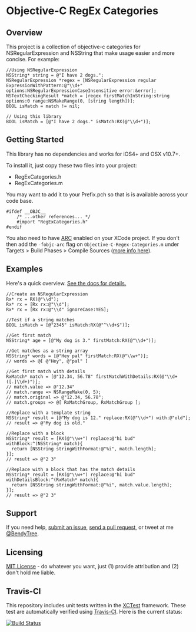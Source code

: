 
# Objective-C RegEx Categories

## Overview

This project is a collection of objective-c categories for NSRegularExpression and NSString that make usage easier and more concise. For example:

```objc
//Using NSRegularExpression
NSString* string = @"I have 2 dogs.";
NSRegularExpression *regex = [NSRegularExpression regular ExpressionWithPattern:@"\\d+" options:NSRegularExpressionCaseInsensitive error:&error];
NSTextCheckingResult *match = [regex firstMatchInString:string options:0 range:NSMakeRange(0, [string length])];
BOOL isMatch = match != nil;

// Using this library
BOOL isMatch = [@"I have 2 dogs." isMatch:RX(@"\\d+")];
```

## Getting Started

This library has no dependencies and works for iOS4+ and OSX v10.7+.

To install it, just copy these two files into your project:

 - RegExCategories.h
 - RegExCategories.m

You may want to add it to your Prefix.pch so that is is available across your code base.

```objc
#ifdef __OBJC__
    /* ...other references... */
    #import "RegExCategories.h"
#endif
```

You also need to have  [ARC](https://developer.apple.com/library/ios/documentation/DeveloperTools/Conceptual/WhatsNewXcode/Articles/xcode_4_2.html) enabled on your XCode project. If you don't then add the `-fobjc-arc` flag on `Objective-C-Regex-Categories.m` under Targets > Build Phases > Compile Sources ([more info here](http://stackoverflow.com/a/19925947/193896)). 


## Examples

Here's a quick overview. [See the docs for details.](https://github.com/bendytree/Objective-C-RegEx-Categories/blob/master/docs.md)

    //Create an NSRegularExpression
    Rx* rx = RX(@"\\d");
    Rx* rx = [Rx rx:@"\\d"];
    Rx* rx = [Rx rx:@"\\d" ignoreCase:YES];

    //Test if a string matches
    BOOL isMatch = [@"2345" isMatch:RX(@"^\\d+$")];

    //Get first match
    NSString* age = [@"My dog is 3." firstMatch:RX(@"\\d+")];

    //Get matches as a string array
    NSString* words = [@"Hey pal" firstMatch:RX(@"\\w+")];
    // words => @[ @"Hey", @"pal" ]

    //Get first match with details
    RxMatch* match = [@"12.34, 56.78" firstMatchWithDetails:RX(@"\\d+([.]\\d+)")];
    // match.value => @"12.34"
    // match.range => NSRangeMake(0, 5);
    // match.original => @"12.34, 56.78";
    // match.groups => @[ RxMatchGroup, RxMatchGroup ];

    //Replace with a template string
    NSString* result = [@"My dog is 12." replace:RX(@"\\d+") with:@"old"];
    // result => @"My dog is old."

    //Replace with a block
    NSString* result = [RX(@"\\w+") replace:@"hi bud" withBlock:^(NSString* match){
      return [NSString stringWithFormat:@"%i", match.length];
    }];
    // result => @"2 3"

    //Replace with a block that has the match details
    NSString* result = [RX(@"\\w+") replace:@"hi bud" withDetailsBlock:^(RxMatch* match){
      return [NSString stringWithFormat:@"%i", match.value.length];
    }];
    // result => @"2 3"
    


## Support

If you need help, [submit an issue](https://github.com/bendytree/Objective-C-RegEx-Categories/issues), [send a pull request](https://github.com/bendytree/Objective-C-RegEx-Categories/pulls), or tweet at me [@BendyTree](http://twitter.com/bendytree).


## Licensing

[MIT License](https://github.com/bendytree/Objective-C-RegEx-Categories/blob/master/LICENSE.txt) - do whatever you want, just (1) provide attribution and (2) don't hold me liable.


## Travis-CI

This repository includes unit tests written in the [XCTest](https://developer.apple.com/library/ios/documentation/ToolsLanguages/Conceptual/Xcode_Overview/UnitTestYourApp/UnitTestYourApp.html) framework. These test are automatically verified using [Travis-CI](https://travis-ci.org/bendytree/Objective-C-RegEx-Categories). Here is the current status:

[![Build Status](https://travis-ci.org/bendytree/Objective-C-RegEx-Categories.png)](https://travis-ci.org/bendytree/Objective-C-RegEx-Categories)


